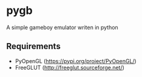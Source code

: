 # pygb
A simple gameboy emulator writen in python

## Requirements
- PyOpenGL (https://pypi.org/project/PyOpenGL/)
- FreeGLUT (http://freeglut.sourceforge.net/)

